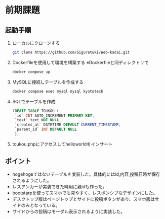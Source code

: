 # 前期課題


## 起動手順
1. ローカルにクローンする
    ```bash
    git clone https://github.com/Siguretuki/Web-kadai.git
    ```
2. Dockerfileを使用して環境を構築する
※Dockerfileと同ディレクトリで
   ```bash
   docker compose up
   ```
3. MySQLに接続しテーブルを作成する
   ``` bash
   docker compose exec mysql mysql kyototech
   ```
4. SQLでテーブルを作成
   ``` sql
   CREATE TABLE TOUKOU (
    `id` INT AUTO_INCREMENT PRIMARY KEY,
    `text` text NOT NULL,
    `created_at` DATETIME DEFAULT CURRENT_TIMESTAMP,
    `parent_id` INT DEFAULT NULL
    );
   ```
5. toukou.phpにアクセスしてhelloworldをインサート

## ポイント
- hogehogeではないテーブルを実装した。具体的にはid,内容,投稿日時が保存されるようにした。
- レスアンカーが実装できた時用に親idも作った。
- bootstarpを使ってスマホでも見やすく、レスポンシブなデザインにした。
- デスクトップ版はページトップとサイドに投稿ボタンがあり、スマホ版はサイドのみとなっている。
- サイドからの投稿はモーダル表示されるように実装した。
